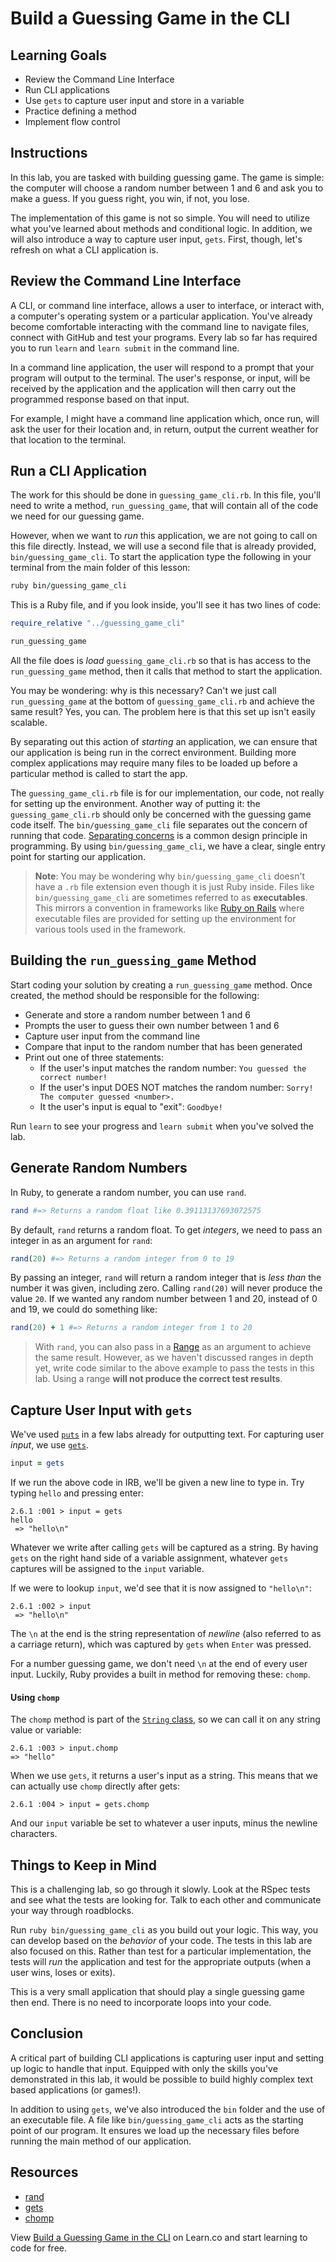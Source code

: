  # Build a Guessing Game in the CLI

## Learning Goals

- Review the Command Line Interface
- Run CLI applications
- Use `gets` to capture user input and store in a variable
- Practice defining a method
- Implement flow control

## Instructions

In this lab, you are tasked with building guessing game. The game is simple:
the computer will choose a random number between 1 and 6 and ask you to make a
guess. If you guess right, you win, if not, you lose.

The implementation of this game is not so simple. You will need to utilize what
you've learned about methods and conditional logic. In addition, we will
also introduce a way to capture user input, `gets`. First, though, let's refresh
on what a CLI application is.

## Review the Command Line Interface

A CLI, or command line interface, allows a user to interface, or interact with,
a computer's operating system or a particular application. You've already become
comfortable interacting with the command line to navigate files, connect with
GitHub and test your programs. Every lab so far has required you to run `learn`
and `learn submit` in the command line.

In a command line application, the user will respond to a prompt that your
program will output to the terminal. The user's response, or input, will be
received by the application and the application will then carry out the
programmed response based on that input.

For example, I might have a command line application which, once run, will ask
the user for their location and, in return, output the current weather for that
location to the terminal.

## Run a CLI Application

The work for this should be done in `guessing_game_cli.rb`. In this file, you'll
need to write a method, `run_guessing_game`, that will contain all of the code
we need for our guessing game.

However, when we want to _run_ this application, we are not going to call on
this file directly. Instead, we will use a second file that is already provided,
`bin/guessing_game_cli`. To start the application type the following in your
terminal from the main folder of this lesson:

```ruby
ruby bin/guessing_game_cli
```

This is a Ruby file, and if you look inside, you'll see it has two lines of
code:

```ruby
require_relative "../guessing_game_cli"

run_guessing_game
```

All the file does is _load_ `guessing_game_cli.rb` so that is has access to the
`run_guessing_game` method, then it calls that method to start the application.

You may be wondering: why is this necessary? Can't we just call
`run_guessing_game` at the bottom of `guessing_game_cli.rb` and achieve the same
result? Yes, you can. The problem here is that this set up isn't easily
scalable.

By separating out this action of _starting_ an application, we can ensure that
our application is being run in the correct environment. Building more complex
applications may require many files to be loaded up before a particular method
is called to start the app.

The `guessing_game_cli.rb` file is for our implementation, our code, not really
for setting up the environment. Another way of putting it: the
`guessing_game_cli.rb` should only be concerned with the guessing game code
itself. The `bin/guessing_game_cli` file separates out the concern of running
that code. [Separating concerns][concerns] is a common design principle in
programming. By using `bin/guessing_game_cli`, we have a clear, single entry
point for starting our application.

> **Note**: You may be wondering why `bin/guessing_game_cli` doesn't have a
> `.rb` file extension even though it is just Ruby inside. Files like
> `bin/guessing_game_cli` are sometimes referred to as **executables**. This
> mirrors a convention in frameworks like [Ruby on Rails][rails] where executable
> files are provided for setting up the environment for various tools used in the
> framework.

## Building the `run_guessing_game` Method

Start coding your solution by creating a `run_guessing_game` method. Once
created, the method should be responsible for the following:

- Generate and store a random number between 1 and 6
- Prompts the user to guess their own number between 1 and 6
- Capture user input from the command line
- Compare that input to the random number that has been generated
- Print out one of three statements:
  - If the user's input matches the random number: `You guessed the correct number!`
  - If the user's input DOES NOT matches the random number: `Sorry! The computer guessed <number>.`
  - It the user's input is equal to "exit": `Goodbye!`

Run `learn` to see your progress and `learn submit` when you've solved the lab.

## Generate Random Numbers

In Ruby, to generate a random number, you can use `rand`.

```ruby
rand #=> Returns a random float like 0.39113137693072575
```

By default, `rand` returns a random float. To get _integers_, we need to pass an
integer in as an argument for `rand`:

```ruby
rand(20) #=> Returns a random integer from 0 to 19
```

By passing an integer, `rand` will return a random integer that is _less than_
the number it was given, including zero. Calling `rand(20)` will never produce
the value `20`. If we wanted any random number between 1 and 20,
instead of 0 and 19, we could do something like:

```ruby
rand(20) + 1 #=> Returns a random integer from 1 to 20
```

> With `rand`, you can also pass in a [Range][range] as an argument to achieve
> the same result. However, as we haven't discussed ranges in depth yet, write
> code similar to the above example to pass the tests in this lab. Using a range
> **will not produce the correct test results**.

## Capture User Input with `gets`

We've used [`puts`][puts] in a few labs already for outputting text. For
capturing user _input_, we use [`gets`][gets].

```ruby
input = gets
```

If we run the above code in IRB, we'll be given a new line to type in. Try
typing `hello` and pressing enter:

```text
2.6.1 :001 > input = gets
hello
 => "hello\n"
```

Whatever we write after calling `gets` will be captured as a string. By having
`gets` on the right hand side of a variable assignment, whatever `gets` captures
will be assigned to the `input` variable.

If we were to lookup `input`, we'd see that it is now assigned to `"hello\n"`:

```text
2.6.1 :002 > input
 => "hello\n"
```

The `\n` at the end is the string representation of _newline_ (also referred to
as a carriage return), which was captured by `gets` when `Enter` was pressed.

For a number guessing game, we don't need `\n` at the end of every user input.
Luckily, Ruby provides a built in method for removing these: `chomp`.

#### Using `chomp`

The `chomp` method is part of the [`String` class][strings], so we can call it
on any string value or variable:

```text
2.6.1 :003 > input.chomp
=> "hello"
```

When we use `gets`, it returns a user's input as a string. This means that we
can actually use `chomp` directly after gets:

```text
2.6.1 :004 > input = gets.chomp
```

And our `input` variable be set to whatever a user inputs, minus the newline
characters.

## Things to Keep in Mind

This is a challenging lab, so go through it slowly. Look at the RSpec tests and
see what the tests are looking for. Talk to each other and communicate your way
through roadblocks.

Run `ruby bin/guessing_game_cli` as you build out your logic. This way, you can
develop based on the _behavior_ of your code. The tests in this lab are also
focused on this. Rather than test for a particular implementation, the tests
will _run_ the application and test for the appropriate outputs (when a user
wins, loses or exits).

This is a very small application that should play a single guessing game then
end. There is no need to incorporate loops into your code.

## Conclusion

A critical part of building CLI applications is capturing user input and setting
up logic to handle that input. Equipped with only the skills you've demonstrated
in this lab, it would be possible to build highly complex text based
applications (or games!).

In addition to using `gets`, we've also introduced the `bin` folder and
the use of an executable file. A file like `bin/guessing_game_cli` acts as the
starting point of our program. It ensures we load up the necessary files before
running the main method of our application.

## Resources

- [rand][rand]
- [gets][gets]
- [chomp][chomp]

[rand]: https://www.rubydoc.info/stdlib/core/Kernel:rand
[gets]: https://ruby-doc.org/core-2.3.1/Kernel.html
[chomp]: https://ruby-doc.org/core-2.3.1/String.html#method-i-chomp
[concerns]: https://en.wikipedia.org/wiki/Separation_of_concerns
[rails]: https://rubyonrails.org/
[range]: https://ruby-doc.org/core-2.5.0/Range.html
[puts]: https://ruby-doc.org/core-2.5.2/IO.html#method-i-puts
[strings]: https://ruby-doc.org/core-2.3.1/String.html

<p data-visibility='hidden'>View <a href='https://learn.co/lessons/guessing-cli' title='Build a Guessing Game in the CLI'>Build a Guessing Game in the CLI</a> on Learn.co and start learning to code for free.</p>
